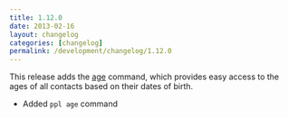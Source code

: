 ```yaml
---
title: 1.12.0
date: 2013-02-16
layout: changelog
categories: [changelog]
permalink: /development/changelog/1.12.0
---
```


This release adds the [age](/documentation/commands/age) command, which provides
easy access to the ages of all contacts based on their dates of birth.

* Added `ppl age` command